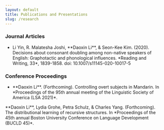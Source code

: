 ```yaml
---
layout: default
title: Publications and Presentations
slug: /research
---
```


### Journal Articles

* <p>Li Yin, R. Malatesha Joshi, **Daoxin Li**, & Seon-Kee Kim. (2020). Decisions about consonant doubling among non-native speakers of English: Graphotactic and phonological influences. *Reading and Writing, 33*, 1839-1858. doi: 10.1007/s11145-020-10017-5</p>

### Conference Proceedings

* <p>**Daoxin Li**. (Forthcoming). Controlling overt subjects in Mandarin. In *Proceedings of the 95th annual meeting of the Linguistic Society of America (LSA 2021)*. </p>

<p>**Daoxin Li**, Lydia Grohe, Petra Schulz, & Charles Yang. (Forthcoming). The distributional learning of recursive structures. In *Proceedings of the 45th annual Boston University Conference on Language Development (BUCLD 45)*.</p>




<br />
<br />
